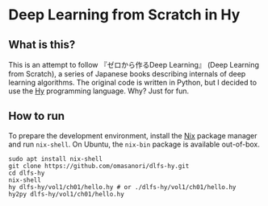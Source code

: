 # Deep Learning from Scratch in Hy

## What is this?

This is an attempt to follow 『ゼロから作るDeep Learning』 (Deep Learning from
Scratch), a series of Japanese books describing internals of deep learning
algorithms. The original code is written in Python, but I decided to use the
[Hy](https://hylang.org) programming language. Why? Just for fun.

## How to run

To prepare the development environment, install the [Nix](https://nixos.org)
package manager and run `nix-shell`. On Ubuntu, the `nix-bin` package is
available out-of-box.

```shell
sudo apt install nix-shell
git clone https://github.com/omasanori/dlfs-hy.git
cd dlfs-hy
nix-shell
hy dlfs-hy/vol1/ch01/hello.hy # or ./dlfs-hy/vol1/ch01/hello.hy
hy2py dlfs-hy/vol1/ch01/hello.hy
```
